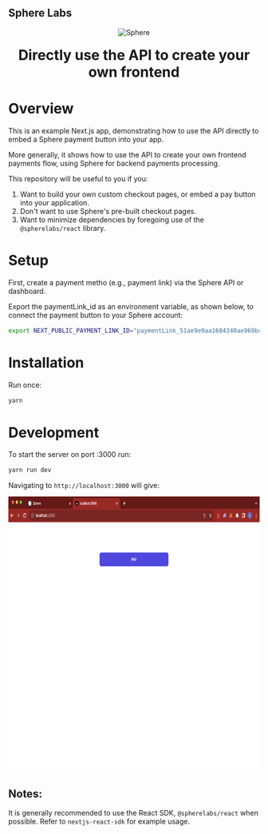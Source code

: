 ## Sphere Labs

<div align="center">
    <a>
        <img alt="Sphere" src="https://avatars.githubusercontent.com/u/109333730?s=200&v=4" width="95"/>
    </a>
  <h1 style="margin-top:20px;">Directly use the API to create your own frontend</h1>
</div>

# Overview

This is an example Next.js app, demonstrating how to use the API directly to embed a Sphere payment button into your app.

More generally, it shows how to use the API to create your own frontend payments flow, using Sphere for backend payments processing.

This repository will be useful to you if you:

1. Want to build your own custom checkout pages, or embed a pay button into your application.
1. Don't want to use Sphere's pre-built checkout pages.
1. Want to minimize dependencies by foregoing use of the `@spherelabs/react` library.

# Setup

First, create a payment metho (e.g., payment link) via the Sphere API or dashboard. 

Export the paymentLink_id as an environment variable, as shown below, to connect the payment button to your Sphere account:

```bash
export NEXT_PUBLIC_PAYMENT_LINK_ID="paymentLink_51ae9e9aa1684340ae969bc1b23f540d"
```

# Installation

Run once:

```bash
yarn
```

# Development

To start the server on port :3000 run:

```bash
yarn run dev
```

Navigating to `http://localhost:3000` will give:

<div align="center">
<img src="../../assets/nestjs-react.png" width="800" height="550"/>
</div>

## Notes:

It is generally recommended to use the React SDK, `@spherelabs/react` when possible. Refer to `nextjs-react-sdk` for example usage.
